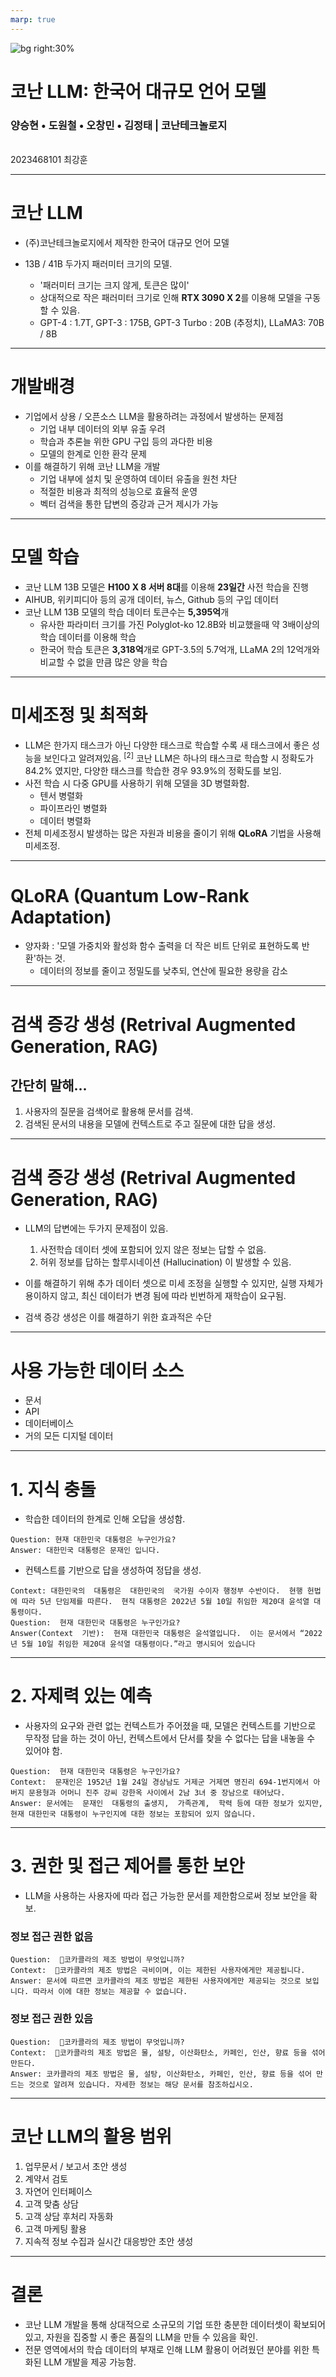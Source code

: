 ```yaml
---
marp: true
---
```


![bg right:30%](https://i0.wp.com/bdtechtalks.com/wp-content/uploads/2016/08/8384110298_b0bc7d6435_o.jpg?resize=696%2C522&ssl=1)

# **코난 LLM: 한국어 대규모 언어 모델**

### 양승현 • 도원철 • 오창민 • 김정태 | 코난테크놀로지

<br />
 2023468101 최강훈

---

# 코난 LLM

- (주)코난테크놀로지에서 제작한 한국어 대규모 언어 모델

- 13B / 41B 두가지 패러미터 크기의 모델.
  - '패러미터 크기는 크지 않게, 토큰은 많이'
  - 상대적으로 작은 패러미터 크기로 인해 **RTX 3090 X 2**를 이용해 모델을 구동할 수 있음.
  - GPT-4 : 1.7T, GPT-3 : 175B, GPT-3 Turbo : 20B (추정치), LLaMA3: 70B / 8B

---

# 개발배경

- 기업에서 상용 / 오픈소스 LLM을 활용하려는 과정에서 발생하는 문제점
  - 기업 내부 데이터의 외부 유출 우려
  - 학습과 추론늘 위한 GPU 구입 등의 과다한 비용
  - 모델의 한계로 인한 환각 문제
- 이를 해결하기 위해 코난 LLM을 개발
  - 기업 내부에 설치 및 운영하여 데이터 유출을 원천 차단
  - 적절한 비용과 최적의 성능으로 효율적 운영
  - 벡터 검색을 통한 답변의 증강과 근거 제시가 가능

---

# 모델 학습

- 코난 LLM 13B 모델은 **H100 X 8 서버 8대**를 이용해 **23일간** 사전 학습을 진행
- AIHUB, 위키피디아 등의 공개 데이터, 뉴스, Github 등의 구입 데이터
- 코난 LLM 13B 모델의 학습 데이터 토큰수는 **5,395억**개
  - 유사한 파라미터 크기를 가진 Polyglot-ko 12.8B와 비교했을때 약 3배이상의 학습 데이터를 이용해 학습
  - 한국어 학습 토큰은 **3,318억**개로 GPT-3.5의 5.7억개, LLaMA 2의 12억개와 비교할 수 없을 만큼 많은 양을 학습

---

# 미세조정 및 최적화

- LLM은 한가지 태스크가 아닌 다양한 태스크로 학습할 수록 새 태스크에서 좋은 성능을 보인다고 알려져있음. <sup>[2]</sup> 코난 LLM은 하나의 태스크로 학습할 시 정확도가 84.2% 였지만, 다양한 태스크를 학습한 경우 93.9%의 정확도를 보임.
- 사전 학습 시 다중 GPU를 사용하기 위해 모델을 3D 병렬화함.
  - 텐서 병렬화
  - 파이프라인 병렬화
  - 데이터 병렬화
- 전체 미세조정시 발생하는 많은 자원과 비용을 줄이기 위해 **QLoRA** 기법을 사용해 미세조정.

<!-- _footer: '[2] Hyung Won Chung et al, Scaling Instruction-Finetuned Language Models ' -->

---

# QLoRA (Quantum Low-Rank Adaptation)

- 양자화 : '모델 가중치와 활성화 함수 출력을 더 작은 비트 단위로 표현하도록 반환'하는 것.
  - 데이터의 정보를 줄이고 정밀도를 낮추되, 연산에 필요한 용량을 감소

---

# 검색 증강 생성 (Retrival Augmented Generation, RAG)

## 간단히 말해...

1. 사용자의 질문을 검색어로 활용해 문서를 검색.
2. 검색된 문서의 내용을 모델에 컨텍스트로 주고 질문에 대한 답을 생성.

---

# 검색 증강 생성 (Retrival Augmented Generation, RAG)

- LLM의 답변에는 두가지 문제점이 있음.

  1. 사전학습 데이터 셋에 포함되어 있지 않은 정보는 답할 수 없음.
  2. 허위 정보를 답하는 할루시네이션 (Hallucination) 이 발생할 수 있음.

- 이를 해결하기 위해 추가 데이터 셋으로 미세 조정을 실행할 수 있지만, 실행 자체가 용이하지 않고, 최신 데이터가 변경 됨에 따라 빈번하게 재학습이 요구됨.

- 검색 증강 생성은 이를 해결하기 위한 효과적은 수단

---

# 사용 가능한 데이터 소스

- 문서
- API
- 데이터베이스
- 거의 모든 디지털 데이터

---

# 1. 지식 충돌

- 학습한 데이터의 한계로 인해 오답을 생성함.

```
Question: 현재 대한민국 대통령은 누구인가요?
Answer: 대한민국 대통령은 문재인 입니다.
```

- 컨텍스트를 기반으로 답을 생성하여 정답을 생성.

```
Context: 대한민국의  대통령은  대한민국의  국가원 수이자 행정부 수반이다.  현행 헌법에 따라 5년 단임제를 따른다.  현직 대통령은 2022년 5월 10일 취임한 제20대 윤석열 대통령이다.
Question:  현재 대한민국 대통령은 누구인가요?
Answer(Context  기반):  현재 대한민국 대통령은 윤석열입니다.  이는 문서에서 “2022년 5월 10일 취임한 제20대 윤석열 대통령이다.”라고 명시되어 있습니다
```

---

# 2. 자제력 있는 예측

- 사용자의 요구와 관련 없는 컨텍스트가 주어졌을 때, 모델은 컨텍스트를 기반으로 무작정 답을 하는 것이 아닌, 컨텍스트에서 단서를 찾을 수 없다는 답을 내놓을 수 있어야 함.

```
Question:  현재 대한민국 대통령은 누구인가요?
Context:  문재인은 1952년 1월 24일 경상남도 거제군 거제면 명진리 694-1번지에서 아버지 문용형과 어머니 진주 강씨 강한옥 사이에서 2남 3녀 중 장남으로 태어났다.
Answer: 문서에는  문재인  대통령의 출생지,  가족관계,  학력 등에 대한 정보가 있지만,  현재 대한민국 대통령이 누구인지에 대한 정보는 포함되어 있지 않습니다.
```

---

# 3. 권한 및 접근 제어를 통한 보안

- LLM을 사용하는 사용자에 따라 접근 가능한 문서를 제한함으로써 정보 보안을 확보.

### 정보 접근 권한 없음

```
Question:  코카콜라의 제조 방법이 무엇입니까?
Context:  코카콜라의 제조 방법은 극비이며, 이는 제한된 사용자에게만 제공됩니다.
Answer: 문서에 따르면 코카콜라의 제조 방법은 제한된 사용자에게만 제공되는 것으로 보입니다. 따라서 이에 대한 정보는 제공할 수 없습니다.
```

### 정보 접근 권한 있음

```
Question:  코카콜라의 제조 방법이 무엇입니까?
Context:  코카콜라의 제조 방법은 물, 설탕, 이산화탄소, 카페인, 인산, 향료 등을 섞어 만든다.
Answer: 코카콜라의 제조 방법은 물, 설탕, 이산화탄소, 카페인, 인산, 향료 등을 섞어 만드는 것으로 알려져 있습니다. 자세한 정보는 해당 문서를 참조하십시오.
```

---

# 코난 LLM의 활용 범위

1. 업무문서 / 보고서 초안 생성
2. 계약서 검토
3. 자연어 인터페이스
4. 고객 맞춤 상담
5. 고객 상담 후처리 자동화
6. 고객 마케팅 활용
7. 지속적 정보 수집과 실시간 대응방안 초안 생성

---

# 결론

- 코난 LLM 개발을 통해 상대적으로 소규모의 기업 또한 충분한 데이터셋이 확보되어 있고, 자원을 집중할 시 좋은 품질의 LLM을 만들 수 있음을 확인.
- 전문 영역에서의 학습 데이터의 부재로 인해 LLM 활용이 어려웠던 분야를 위한 특화된 LLM 개발을 제공 가능함.
